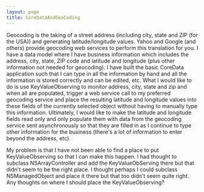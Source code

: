 ```yaml
---
layout: page
title: CoreDataAndGeoCoding
---
```


Geocoding is the taking of a street address (including city, state and ZIP (for the USA)) and generating latitude/longitude values. Yahoo and Google (and others) provide geocoding web services to perform this translation for you. I have a data model where I have business information which includes the address, city, state, ZIP code and latitude and longitude (plus other information not needed for geocoding). I have built the basic CoreData application such that I can type in all the information by hand and all the information is stored correctly and can be edited, etc. What I would like to do is use KeyValueObserving to monitor address, city, state and zip and when all are populated, trigger a web service call to my preferred geocoding service and place the resulting latitude and longitude values into these fields of the currently selected object without having to manually type this information. Ultimately, I would like to make the latitude and longitude fields read only and only populate them with data from the geocoding service sent asynchronously so that they are filled in as I continue to type other information for the business (there's a lot of information to enter beyond the address, etc). 

My problem is that I have not been able to find a place to put KeyValueObserving so that I can make this happen. I had thought to subclass NSArrayController and add the KeyValueObServing there but that didn't seem to be the right place. I thought perhaps I could subclass NSManagedObject and place it there but that too didn't seem quite right. Any thoughts on where I should place the KeyValueObserving?

